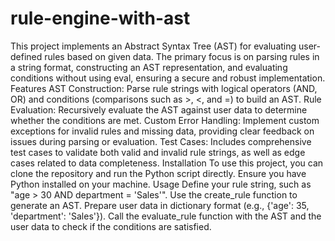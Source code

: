 # rule-engine-with-ast
This project implements an Abstract Syntax Tree (AST) for evaluating user-defined rules based on given data. The primary focus is on parsing rules in a string format, constructing an AST representation, and evaluating conditions without using eval, ensuring a secure and robust implementation.
Features
AST Construction: Parse rule strings with logical operators (AND, OR) and conditions (comparisons such as >, <, and =) to build an AST.
Rule Evaluation: Recursively evaluate the AST against user data to determine whether the conditions are met.
Custom Error Handling: Implement custom exceptions for invalid rules and missing data, providing clear feedback on issues during parsing or evaluation.
Test Cases: Includes comprehensive test cases to validate both valid and invalid rule strings, as well as edge cases related to data completeness.
Installation
To use this project, you can clone the repository and run the Python script directly. Ensure you have Python installed on your machine.
Usage
Define your rule string, such as "age > 30 AND department = 'Sales'".
Use the create_rule function to generate an AST.
Prepare user data in dictionary format (e.g., {'age': 35, 'department': 'Sales'}).
Call the evaluate_rule function with the AST and the user data to check if the conditions are satisfied.
